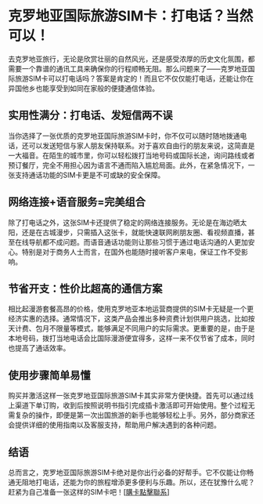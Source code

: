 # 克罗地亚国际旅游SIM卡：打电话？当然可以！

去克罗地亚旅行，无论是欣赏壮丽的自然风光，还是感受浓厚的历史文化氛围，都需要一个靠谱的通讯工具来确保你的行程顺畅无阻。那么问题来了——克罗地亚国际旅游SIM卡可以打电话吗？答案是肯定的！而且它不仅仅能打电话，还能让你在异国他乡也能享受到如同在家般的便捷通信体验。

## 实用性满分：打电话、发短信两不误

当你选择了一张优质的克罗地亚国际旅游SIM卡时，你不仅可以随时随地拨通电话，还可以发送短信与家人朋友保持联系。对于喜欢自由行的朋友来说，这简直是一大福音。在陌生的城市里，你可以轻松拨打当地号码或国际长途，询问路线或者预订餐厅，完全不用担心因为语言不通而陷入尴尬局面。此外，在紧急情况下，一张支持通话功能的SIM卡更是不可或缺的安全保障。

## 网络连接+语音服务=完美组合

除了打电话之外，这张SIM卡还提供了稳定的网络连接服务。无论是在海边晒太阳，还是在古城漫步，只需插入这张卡，就能快速联网刷朋友圈、看视频直播，甚至在线导航都不成问题。而语音通话功能则让那些习惯于通过电话沟通的人更加安心。特别是对于商务人士而言，在国外也能随时接听客户来电，保证工作不受影响。

## 节省开支：性价比超高的通信方案

相比起漫游套餐高昂的价格，使用克罗地亚本地运营商提供的SIM卡无疑是一个更经济实惠的选择。通常情况下，这类产品会推出多种资费计划供用户挑选，比如按天计费、包月不限量等模式，能够满足不同用户的实际需求。更重要的是，由于是本地号码，拨打当地电话会比国际漫游便宜得多，这样一来不仅节省了成本，同时也提高了通话效率。

## 使用步骤简单易懂

购买并激活这样一张克罗地亚国际旅游SIM卡其实非常方便快捷。首先可以通过线上渠道下单订购，收到后按照说明书指引完成插卡激活即可开始使用。整个过程无需复杂的操作，即便是第一次出国旅游的新手也能够轻松上手。另外，部分商家还会提供详细的使用指南以及客服支持，帮助用户解决遇到的各种问题。

## 结语

总而言之，克罗地亚国际旅游SIM卡绝对是你出行必备的好帮手。它不仅能让你畅通无阻地打电话，还能为你的旅程增添更多便利与乐趣。所以，还在犹豫什么呢？赶紧为自己准备一张这样的SIM卡吧！[[購卡點擊聯系](https://t.me/s/esim1088)]